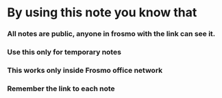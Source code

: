 # By using this note you know that

### All notes are public, anyone in frosmo with the link can see it.
### Use this only for temporary notes
### This works only inside Frosmo office network
### Remember the link to each note
